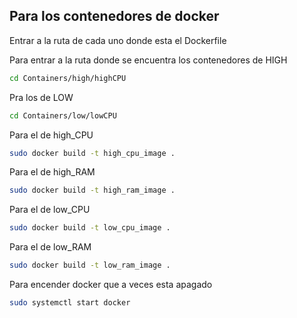 ## Para los contenedores de docker
Entrar a la ruta de cada uno donde esta el Dockerfile

Para entrar a la ruta donde se encuentra los contenedores de HIGH
```bash
cd Containers/high/highCPU
```
Pra los de LOW

```bash
cd Containers/low/lowCPU
```

Para el de high_CPU
```bash
sudo docker build -t high_cpu_image .
```
Para el de high_RAM
```bash
sudo docker build -t high_ram_image .
```
Para el de low_CPU
```bash
sudo docker build -t low_cpu_image .
```
Para el de low_RAM
```bash
sudo docker build -t low_ram_image .
```
Para encender docker que a veces esta apagado
```bash
sudo systemctl start docker
```

